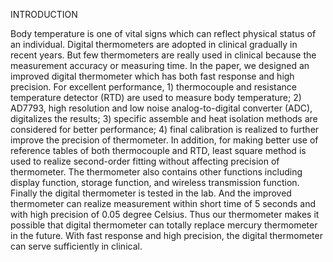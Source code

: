 INTRODUCTION


Body temperature is one of vital signs which can reflect physical status of an individual. Digital thermometers are adopted in clinical gradually in recent years. But few thermometers are really used in clinical because the measurement accuracy or measuring time. In the paper, we designed an improved digital thermometer which has both fast response and high precision. For excellent performance, 1) thermocouple and resistance temperature detector (RTD) are used to measure body temperature; 2) AD7793, high resolution and low noise analog-to-digital converter (ADC), digitalizes the results; 3) specific assemble and heat isolation methods are considered for better performance; 4) final calibration is realized to further improve the precision of thermometer. In addition, for making better use of reference tables of both thermocouple and RTD, least square method is used to realize second-order fitting without affecting precision of thermometer. The thermometer also contains other functions including display function, storage function, and wireless transmission function. Finally the digital thermometer is tested in the lab. And the improved thermometer can realize measurement within short time of 5 seconds and with high precision of 0.05 degree Celsius. Thus our thermometer makes it possible that digital thermometer can totally replace mercury thermometer in the future. With fast response and high precision, the digital thermometer can serve sufficiently in clinical.
